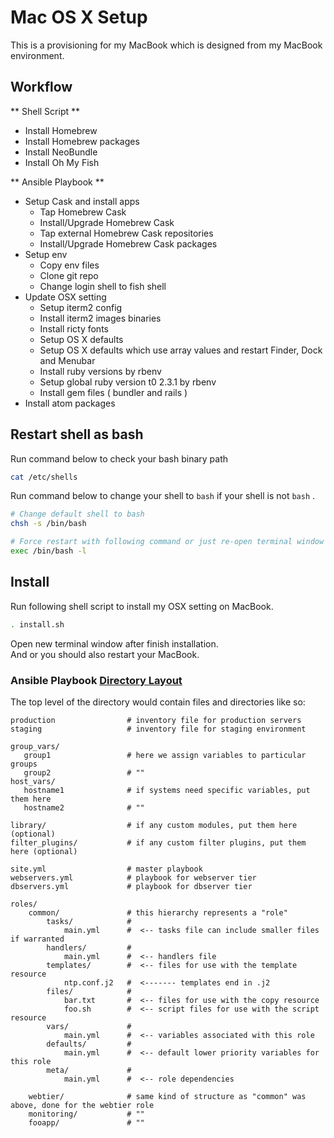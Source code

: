 # Mac OS X Setup

This is a provisioning for my MacBook which is designed from my MacBook environment.

## Workflow

** Shell Script **
- Install Homebrew
- Install Homebrew packages
- Install NeoBundle
- Install Oh My Fish

** Ansible Playbook **
- Setup Cask and install apps
  - Tap Homebrew Cask
  - Install/Upgrade Homebrew Cask
  - Tap external Homebrew Cask repositories
  - Install/Upgrade Homebrew Cask packages
- Setup env
  - Copy env files
  - Clone git repo
  - Change login shell to fish shell
- Update OSX setting
  - Setup iterm2 config
  - Install iterm2 images binaries
  - Install ricty fonts
  - Setup OS X defaults
  - Setup OS X defaults which use array values and restart Finder, Dock and Menubar
  - Install ruby versions by rbenv
  - Setup global ruby version t0 2.3.1 by rbenv
  - Install gem files ( bundler and rails )
- Install atom packages


## Restart shell as bash

Run command below to check your bash binary path

```sh
cat /etc/shells
```

Run command below to change your shell to `bash` if your shell is not `bash` .

```sh
# Change default shell to bash
chsh -s /bin/bash

# Force restart with following command or just re-open terminal window
exec /bin/bash -l
```

## Install

Run following shell script to install my OSX setting on MacBook.

```sh
. install.sh
```

Open new terminal window after finish installation.  
And or you should also restart your MacBook.


### Ansible Playbook [Directory Layout](http://docs.ansible.com/ansible/playbooks_best_practices.html#directory-layout)

The top level of the directory would contain files and directories like so:

```
production                # inventory file for production servers
staging                   # inventory file for staging environment

group_vars/
   group1                 # here we assign variables to particular groups
   group2                 # ""
host_vars/
   hostname1              # if systems need specific variables, put them here
   hostname2              # ""

library/                  # if any custom modules, put them here (optional)
filter_plugins/           # if any custom filter plugins, put them here (optional)

site.yml                  # master playbook
webservers.yml            # playbook for webserver tier
dbservers.yml             # playbook for dbserver tier

roles/
    common/               # this hierarchy represents a "role"
        tasks/            #
            main.yml      #  <-- tasks file can include smaller files if warranted
        handlers/         #
            main.yml      #  <-- handlers file
        templates/        #  <-- files for use with the template resource
            ntp.conf.j2   #  <------- templates end in .j2
        files/            #
            bar.txt       #  <-- files for use with the copy resource
            foo.sh        #  <-- script files for use with the script resource
        vars/             #
            main.yml      #  <-- variables associated with this role
        defaults/         #
            main.yml      #  <-- default lower priority variables for this role
        meta/             #
            main.yml      #  <-- role dependencies

    webtier/              # same kind of structure as "common" was above, done for the webtier role
    monitoring/           # ""
    fooapp/               # ""
```
